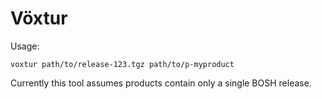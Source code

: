 # Vöxtur

Usage:

`voxtur path/to/release-123.tgz path/to/p-myproduct`

Currently this tool assumes products contain only a single BOSH release.

